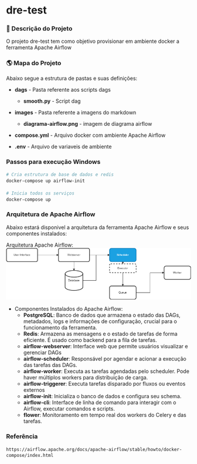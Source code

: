 # dre-test

### 📑 Descrição do Projeto
O projeto dre-test tem como objetivo provisionar em ambiente docker a ferramenta Apache Airflow


### 🌎 Mapa do Projeto
Abaixo segue a estrutura de pastas e suas definições:

- **dags** - Pasta referente aos scripts dags
   - **smooth.py** - Script dag

- **images** - Pasta referente a imagens do markdown
    - **diagrama-airflow.png** - imagem de diagrama airflow

- **compose.yml** - Arquivo docker com ambiente Apache Airflow
- **.env** - Arquivo de variaveis de ambiente 



### Passos para execução Windows

```PowerShell
# Cria estrutura de base de dados e redis
docker-compose up airflow-init

# Inicia todos os serviços
docker-compose up
```
### Arquitetura de Apache Airflow

Abaixo estará disponivel a arquitetura da ferramenta Apache Airflow e seus componentes instalados:

Arquitetura Apache Airflow:
    <img src="images/diagrama-airflow.png" alt="Diagrama de ferramenta airflow" />

 - Componentes Instalados do Apache Airflow:
    - **PostgreSQL**: Banco de dados que armazena o estado das DAGs, metadados, logs e informações de configuração, crucial para o funcionamento da ferramenta.
    - **Redis**: Armazena as mensagens e o estado de tarefas de forma eficiente. É usado como backend para a fila de tarefas.
    - **airflow-webserver**: Interface web que permite usuários visualizar e gerenciar DAGs
    - **airflow-scheduler**: Responsável por agendar e acionar a execução das tarefas das DAGs.
    - **airflow-worker**: Executa as tarefas agendadas pelo scheduler. Pode haver múltiplos workers para distribuição de carga.
    - **airflow-triggerer**: Executa tarefas disparado por fluxos ou eventos externos
    - **airflow-init**: Inicializa o banco de dados e configura seu schema.
    - **airflow-cli**: Interface de linha de comando para interagir com o Airflow, executar comandos e scripts.
    - **flower**:  Monitoramento em tempo real dos workers do Celery e das tarefas.

### Referência
```
https://airflow.apache.org/docs/apache-airflow/stable/howto/docker-compose/index.html
```